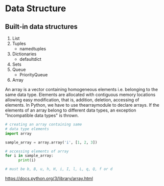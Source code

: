 # Data Structure

## Built-in data structures

1. List
2. Tuples
   - namedtuples
3. Dictionaries
   - defaultdict
4. Sets
5. Queue
   - PriorityQueue
6. Array

An array is a vector containing homogeneous elements i.e. belonging to the same data type. Elements are allocated with contiguous memory locations allowing easy modification, that is, addition, deletion, accessing of elements. In Python, we have to use thearraymodule to declare arrays. If the elements of an array belong to different data types, an exception "Incompatible data types" is thrown.

```python
# creating an array containing same
# data type elements
import array

sample_array = array.array('i', [1, 2, 3])

# accessing elements of array
for i in sample_array:
      print(i)

# must be b, B, u, h, H, i, I, l, L, q, Q, f or d
```

<https://docs.python.org/3/library/array.html>

